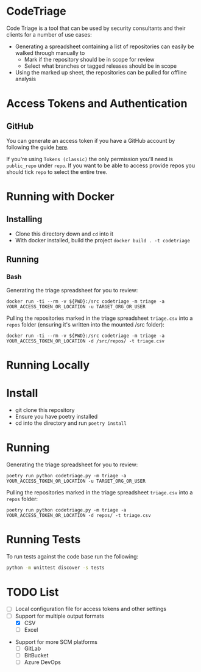 # CodeTriage

Code Triage is a tool that can be used by security consultants and their clients for a number of use cases:

- Generating a spreadsheet containing a list of repositories can easily be walked through manually to
    - Mark if the repository should be in scope for review
    - Select what branches or tagged releases should be in scope
- Using the marked up sheet, the repositories can be pulled for offline analysis

# Access Tokens and Authentication

## GitHub

You can generate an access token if you have a GitHub account by following the guide [here](https://docs.github.com/en/authentication/keeping-your-account-and-data-secure/managing-your-personal-access-tokens).

If you're using `Tokens (classic)` the only permission you'll need is `public_repo` under `repo`. If you want to be able to access provide repos you should tick `repo` to select the entire tree.

# Running with Docker

## Installing

- Clone this directory down and `cd` into it
- With docker installed, build the project `docker build . -t codetriage`

## Running

### Bash

Generating the triage spreadsheet for you to review:

`docker run -ti --rm -v ${PWD}:/src codetriage -m triage -a YOUR_ACCESS_TOKEN_OR_LOCATION -u TARGET_ORG_OR_USER`

Pulling the repositories marked in the triage spreadsheet `triage.csv` into a `repos` folder (ensuring it's written into the mounted /src folder):

`docker run -ti --rm -v ${PWD}:/src codetriage -m triage -a YOUR_ACCESS_TOKEN_OR_LOCATION -d /src/repos/ -t triage.csv`

# Running Locally

# Install

- git clone this repository
- Ensure you have poetry installed
- cd into the directory and run `poetry install`

# Running

Generating the triage spreadsheet for you to review:

`poetry run python codetriage.py -m triage -a YOUR_ACCESS_TOKEN_OR_LOCATION -u TARGET_ORG_OR_USER`

Pulling the repositories marked in the triage spreadsheet `triage.csv` into a `repos` folder:

`poetry run python codetriage.py -m triage -a YOUR_ACCESS_TOKEN_OR_LOCATION -d repos/ -t triage.csv`

# Running Tests

To run tests against the code base run the following:

```bash
python -m unittest discover -s tests
```

# TODO List

- [ ] Local configuration file for access tokens and other settings
- [ ] Support for multiple output formats
    - [x] CSV
    - [ ] Excel
- Support for more SCM platforms
    - [ ] GitLab
    - [ ] BitBucket
    - [ ] Azure DevOps